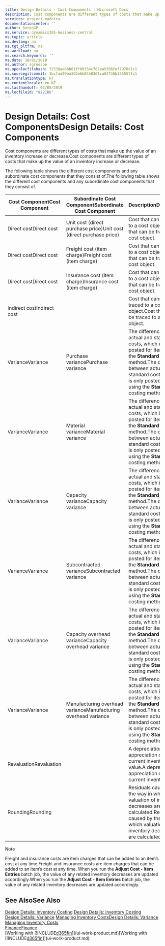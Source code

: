 ```yaml
---
title: Design Details - Cost Components | Microsoft Docs
description: Cost components are different types of costs that make up the value of an inventory increase or decrease.
services: project-madeira
documentationcenter: ''
author: SorenGP
ms.service: dynamics365-business-central
ms.topic: article
ms.devlang: na
ms.tgt_pltfrm: na
ms.workload: na
ms.search.keywords: ''
ms.date: 10/01/2018
ms.author: sgroespe
ms.openlocfilehash: 72538ae86b81ff80154c787ea9306fef7978d1c1
ms.sourcegitcommit: 1bcfaa99ea302e6b84b8361ca02730b135557fc1
ms.translationtype: HT
ms.contentlocale: en-NZ
ms.lasthandoff: 03/08/2019
ms.locfileid: "822188"
---
```

# <a name="design-details-cost-components"></a><span data-ttu-id="9eea2-103">Design Details: Cost Components</span><span class="sxs-lookup"><span data-stu-id="9eea2-103">Design Details: Cost Components</span></span>
<span data-ttu-id="9eea2-104">Cost components are different types of costs that make up the value of an inventory increase or decrease.</span><span class="sxs-lookup"><span data-stu-id="9eea2-104">Cost components are different types of costs that make up the value of an inventory increase or decrease.</span></span>  

 <span data-ttu-id="9eea2-105">The following table shows the different cost components and any subordinate cost components that they consist of.</span><span class="sxs-lookup"><span data-stu-id="9eea2-105">The following table shows the different cost components and any subordinate cost components that they consist of.</span></span>  

|<span data-ttu-id="9eea2-106">Cost Component</span><span class="sxs-lookup"><span data-stu-id="9eea2-106">Cost Component</span></span>|<span data-ttu-id="9eea2-107">Subordinate Cost Component</span><span class="sxs-lookup"><span data-stu-id="9eea2-107">Subordinate Cost Component</span></span>|<span data-ttu-id="9eea2-108">Description</span><span class="sxs-lookup"><span data-stu-id="9eea2-108">Description</span></span>|  
|--------------------|--------------------------------|---------------------------------------|  
|<span data-ttu-id="9eea2-109">Direct cost</span><span class="sxs-lookup"><span data-stu-id="9eea2-109">Direct cost</span></span>|<span data-ttu-id="9eea2-110">Unit cost (direct purchase price)</span><span class="sxs-lookup"><span data-stu-id="9eea2-110">Unit cost (direct purchase price)</span></span>|<span data-ttu-id="9eea2-111">Cost that can be traced to a cost object.</span><span class="sxs-lookup"><span data-stu-id="9eea2-111">Cost that can be traced to a cost object.</span></span>|  
|<span data-ttu-id="9eea2-112">Direct cost</span><span class="sxs-lookup"><span data-stu-id="9eea2-112">Direct cost</span></span>|<span data-ttu-id="9eea2-113">Freight cost (item charge)</span><span class="sxs-lookup"><span data-stu-id="9eea2-113">Freight cost (item charge)</span></span>|<span data-ttu-id="9eea2-114">Cost that can be traced to a cost object.</span><span class="sxs-lookup"><span data-stu-id="9eea2-114">Cost that can be traced to a cost object.</span></span>|  
|<span data-ttu-id="9eea2-115">Direct cost</span><span class="sxs-lookup"><span data-stu-id="9eea2-115">Direct cost</span></span>|<span data-ttu-id="9eea2-116">Insurance cost (item charge)</span><span class="sxs-lookup"><span data-stu-id="9eea2-116">Insurance cost (item charge)</span></span>|<span data-ttu-id="9eea2-117">Cost that can be traced to a cost object.</span><span class="sxs-lookup"><span data-stu-id="9eea2-117">Cost that can be traced to a cost object.</span></span>|  
|<span data-ttu-id="9eea2-118">Indirect cost</span><span class="sxs-lookup"><span data-stu-id="9eea2-118">Indirect cost</span></span>||<span data-ttu-id="9eea2-119">Cost that cannot be traced to a cost object.</span><span class="sxs-lookup"><span data-stu-id="9eea2-119">Cost that cannot be traced to a cost object.</span></span>|  
|<span data-ttu-id="9eea2-120">Variance</span><span class="sxs-lookup"><span data-stu-id="9eea2-120">Variance</span></span>|<span data-ttu-id="9eea2-121">Purchase variance</span><span class="sxs-lookup"><span data-stu-id="9eea2-121">Purchase variance</span></span>|<span data-ttu-id="9eea2-122">The difference between actual and standard costs, which is only posted for items using the **Standard** costing method.</span><span class="sxs-lookup"><span data-stu-id="9eea2-122">The difference between actual and standard costs, which is only posted for items using the **Standard** costing method.</span></span>|  
|<span data-ttu-id="9eea2-123">Variance</span><span class="sxs-lookup"><span data-stu-id="9eea2-123">Variance</span></span>|<span data-ttu-id="9eea2-124">Material variance</span><span class="sxs-lookup"><span data-stu-id="9eea2-124">Material variance</span></span>|<span data-ttu-id="9eea2-125">The difference between actual and standard costs, which is only posted for items using the **Standard** costing method.</span><span class="sxs-lookup"><span data-stu-id="9eea2-125">The difference between actual and standard costs, which is only posted for items using the **Standard** costing method.</span></span>|  
|<span data-ttu-id="9eea2-126">Variance</span><span class="sxs-lookup"><span data-stu-id="9eea2-126">Variance</span></span>|<span data-ttu-id="9eea2-127">Capacity variance</span><span class="sxs-lookup"><span data-stu-id="9eea2-127">Capacity variance</span></span>|<span data-ttu-id="9eea2-128">The difference between actual and standard costs, which is only posted for items using the **Standard** costing method.</span><span class="sxs-lookup"><span data-stu-id="9eea2-128">The difference between actual and standard costs, which is only posted for items using the **Standard** costing method.</span></span>|  
|<span data-ttu-id="9eea2-129">Variance</span><span class="sxs-lookup"><span data-stu-id="9eea2-129">Variance</span></span>|<span data-ttu-id="9eea2-130">Subcontracted variance</span><span class="sxs-lookup"><span data-stu-id="9eea2-130">Subcontracted variance</span></span>|<span data-ttu-id="9eea2-131">The difference between actual and standard costs, which is only posted for items using the **Standard** costing method.</span><span class="sxs-lookup"><span data-stu-id="9eea2-131">The difference between actual and standard costs, which is only posted for items using the **Standard** costing method.</span></span>|  
|<span data-ttu-id="9eea2-132">Variance</span><span class="sxs-lookup"><span data-stu-id="9eea2-132">Variance</span></span>|<span data-ttu-id="9eea2-133">Capacity overhead variance</span><span class="sxs-lookup"><span data-stu-id="9eea2-133">Capacity overhead variance</span></span>|<span data-ttu-id="9eea2-134">The difference between actual and standard costs, which is only posted for items using the **Standard** costing method.</span><span class="sxs-lookup"><span data-stu-id="9eea2-134">The difference between actual and standard costs, which is only posted for items using the **Standard** costing method.</span></span>|  
|<span data-ttu-id="9eea2-135">Variance</span><span class="sxs-lookup"><span data-stu-id="9eea2-135">Variance</span></span>|<span data-ttu-id="9eea2-136">Manufacturing overhead variance</span><span class="sxs-lookup"><span data-stu-id="9eea2-136">Manufacturing overhead variance</span></span>|<span data-ttu-id="9eea2-137">The difference between actual and standard costs, which is only posted for items using the **Standard** costing method.</span><span class="sxs-lookup"><span data-stu-id="9eea2-137">The difference between actual and standard costs, which is only posted for items using the **Standard** costing method.</span></span>|  
|<span data-ttu-id="9eea2-138">Revaluation</span><span class="sxs-lookup"><span data-stu-id="9eea2-138">Revaluation</span></span>||<span data-ttu-id="9eea2-139">A depreciation or appreciation of the current inventory value.</span><span class="sxs-lookup"><span data-stu-id="9eea2-139">A depreciation or appreciation of the current inventory value.</span></span>|  
|<span data-ttu-id="9eea2-140">Rounding</span><span class="sxs-lookup"><span data-stu-id="9eea2-140">Rounding</span></span>||<span data-ttu-id="9eea2-141">Residuals caused by the way in which valuation of inventory decreases are calculated.</span><span class="sxs-lookup"><span data-stu-id="9eea2-141">Residuals caused by the way in which valuation of inventory decreases are calculated.</span></span>|  

> [!NOTE]  
>  <span data-ttu-id="9eea2-142">Freight and insurance costs are item charges that can be added to an item’s cost at any time.</span><span class="sxs-lookup"><span data-stu-id="9eea2-142">Freight and insurance costs are item charges that can be added to an item’s cost at any time.</span></span> <span data-ttu-id="9eea2-143">When you run the **Adjust Cost - Item Entries** batch job, the value of any related inventory decreases are updated accordingly.</span><span class="sxs-lookup"><span data-stu-id="9eea2-143">When you run the **Adjust Cost - Item Entries** batch job, the value of any related inventory decreases are updated accordingly.</span></span>  

## <a name="see-also"></a><span data-ttu-id="9eea2-144">See Also</span><span class="sxs-lookup"><span data-stu-id="9eea2-144">See Also</span></span>  
 <span data-ttu-id="9eea2-145">[Design Details: Inventory Costing](design-details-inventory-costing.md) </span><span class="sxs-lookup"><span data-stu-id="9eea2-145">[Design Details: Inventory Costing](design-details-inventory-costing.md) </span></span>  
 <span data-ttu-id="9eea2-146">[Design Details: Variance](design-details-variance.md) [Managing Inventory Costs](finance-manage-inventory-costs.md)</span><span class="sxs-lookup"><span data-stu-id="9eea2-146">[Design Details: Variance](design-details-variance.md) [Managing Inventory Costs](finance-manage-inventory-costs.md)</span></span>  
 [<span data-ttu-id="9eea2-147">Finance</span><span class="sxs-lookup"><span data-stu-id="9eea2-147">Finance</span></span>](finance.md)  
 <span data-ttu-id="9eea2-148">[Working with [!INCLUDE[d365fin](includes/d365fin_md.md)]](ui-work-product.md)</span><span class="sxs-lookup"><span data-stu-id="9eea2-148">[Working with [!INCLUDE[d365fin](includes/d365fin_md.md)]](ui-work-product.md)</span></span>  
